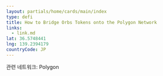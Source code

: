 ```yaml
---
layout: partials/home/cards/main/index
type: defi
title: How to Bridge Orbs Tokens onto the Polygon Network
links:
  - link.md
lat: 36.5748441
lng: 139.2394179
countryCode: JP
---
```


관련 네트워크: Polygon

